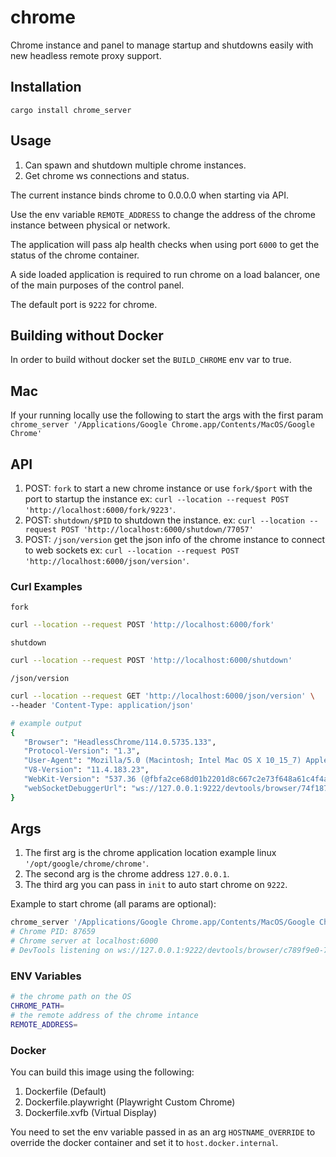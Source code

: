 # chrome

Chrome instance and panel to manage startup and shutdowns easily with new headless remote proxy support.

## Installation

`cargo install chrome_server`

## Usage

1. Can spawn and shutdown multiple chrome instances.
1. Get chrome ws connections and status.

The current instance binds chrome to 0.0.0.0 when starting via API.

Use the env variable `REMOTE_ADDRESS` to change the address of the chrome instance between physical or network.

The application will pass alp health checks when using port `6000` to get the status of the chrome container.

A side loaded application is required to run chrome on a load balancer, one of the main purposes of the control panel.

The default port is `9222` for chrome.

## Building without Docker

In order to build without docker set the `BUILD_CHROME` env var to true.

## Mac

If your running locally use the following to start the args with the first param `chrome_server '/Applications/Google Chrome.app/Contents/MacOS/Google Chrome'`

## API

1. POST: `fork` to start a new chrome instance or use `fork/$port` with the port to startup the instance ex: `curl --location --request POST 'http://localhost:6000/fork/9223'`.
2. POST: `shutdown/$PID` to shutdown the instance. ex: `curl --location --request POST 'http://localhost:6000/shutdown/77057'`
3. POST: `/json/version` get the json info of the chrome instance to connect to web sockets ex: `curl --location --request POST 'http://localhost:6000/json/version'`.

### Curl Examples

`fork`

```sh
curl --location --request POST 'http://localhost:6000/fork'
```

`shutdown`

```sh
curl --location --request POST 'http://localhost:6000/shutdown'
```

`/json/version`

```sh
curl --location --request GET 'http://localhost:6000/json/version' \
--header 'Content-Type: application/json'

# example output
{
   "Browser": "HeadlessChrome/114.0.5735.133",
   "Protocol-Version": "1.3",
   "User-Agent": "Mozilla/5.0 (Macintosh; Intel Mac OS X 10_15_7) AppleWebKit/537.36 (KHTML, like Gecko) HeadlessChrome/114.0.5735.133 Safari/537.36",
   "V8-Version": "11.4.183.23",
   "WebKit-Version": "537.36 (@fbfa2ce68d01b2201d8c667c2e73f648a61c4f4a)",
   "webSocketDebuggerUrl": "ws://127.0.0.1:9222/devtools/browser/74f18759-f4b3-4b1f-a68c-942570542f0e"
}
```

## Args

1. The first arg is the chrome application location example linux `'/opt/google/chrome/chrome'`.
2. The second arg is the chrome address `127.0.0.1`.
3. The third arg you can pass in `init` to auto start chrome on `9222`.

Example to start chrome (all params are optional):

```sh
chrome_server '/Applications/Google Chrome.app/Contents/MacOS/Google Chrome' 127.0.0.1 init
# Chrome PID: 87659
# Chrome server at localhost:6000
# DevTools listening on ws://127.0.0.1:9222/devtools/browser/c789f9e0-7f65-495d-baee-243eb454ea15
```

### ENV Variables

```sh
# the chrome path on the OS
CHROME_PATH=
# the remote address of the chrome intance
REMOTE_ADDRESS=
```

### Docker

You can build this image using the following:

1. Dockerfile (Default)
1. Dockerfile.playwright (Playwright Custom Chrome)
1. Dockerfile.xvfb (Virtual Display)

You need to set the env variable passed in as an arg `HOSTNAME_OVERRIDE` to override the docker container and set it to `host.docker.internal`.